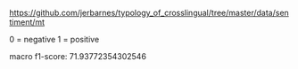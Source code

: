 https://github.com/jerbarnes/typology_of_crosslingual/tree/master/data/sentiment/mt

0 = negative
1 = positive

macro f1-score: 71.93772354302546